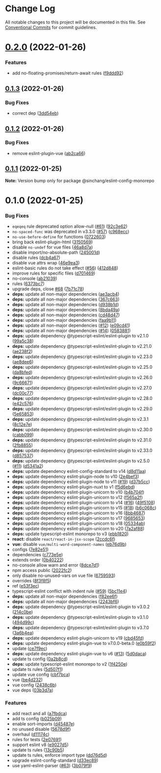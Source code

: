 # Change Log

All notable changes to this project will be documented in this file.
See [Conventional Commits](https://conventionalcommits.org) for commit guidelines.

# [0.2.0](https://github.com/sinchang/eslint-config/compare/v0.1.3...v0.2.0) (2022-01-26)


### Features

* add no-floating-promises/return-await rules ([f9ddd92](https://github.com/sinchang/eslint-config/commit/f9ddd92be5089e29f40a4807d5be9306997b262f))





## [0.1.3](https://github.com/sinchang/eslint-config/compare/v0.1.2...v0.1.3) (2022-01-26)


### Bug Fixes

* correct dep ([3dd54eb](https://github.com/sinchang/eslint-config/commit/3dd54eb29c032211c1ae2b757cf59d5d5bb3e19f))





## [0.1.2](https://github.com/sinchang/eslint-config/compare/v0.1.1...v0.1.2) (2022-01-26)


### Bug Fixes

* remove eslint-plugin-vue ([ab2ca66](https://github.com/sinchang/eslint-config/commit/ab2ca669b1b9bc3847c7bf9d49a1ba1a75328938))





## [0.1.1](https://github.com/sinchang/eslint-config/compare/v0.1.0...v0.1.1) (2022-01-25)

**Note:** Version bump only for package @sinchang/eslint-config-monorepo





# 0.1.0 (2022-01-25)


### Bug Fixes

* `eqeqeq` rule deprecated option allow-null ([#61](https://github.com/sinchang/eslint-config/issues/61)) ([92c3e62](https://github.com/sinchang/eslint-config/commit/92c3e62135d7a654f5de8a59f251f8a8e4a80686))
* `no-spaced-func` was deprecated in v3.3.0 ([#57](https://github.com/sinchang/eslint-config/issues/57)) ([c968ecc](https://github.com/sinchang/eslint-config/commit/c968eccbcda3f94fb8b66ed08051c41bde3acb48))
* `no-use-before-define` for functions ([0722603](https://github.com/sinchang/eslint-config/commit/0722603cfee659abab80e9e7f30a8112702ccc12))
* bring back eslint-plugin-html ([3150569](https://github.com/sinchang/eslint-config/commit/31505698e4738ac77e074d6cddf89fd16b0ed01f))
* disable `no-undef` for vue files ([46a8d7a](https://github.com/sinchang/eslint-config/commit/46a8d7acdee3a99d6838bf427c6fd2b133f70ddc))
* disable import/no-absolute-path ([245001d](https://github.com/sinchang/eslint-config/commit/245001d08129b3ec4961741d596f70abb2c9be5f))
* disable rules ([dcb4a67](https://github.com/sinchang/eslint-config/commit/dcb4a67de26a19376ae0db67e14663cbb355680d))
* disable vue attrs wrap ([46e9ea3](https://github.com/sinchang/eslint-config/commit/46e9ea35b9ba4d112cdd0290f0f3cd0309c79416))
* eslint-basic rules do not take effect ([#56](https://github.com/sinchang/eslint-config/issues/56)) ([412d848](https://github.com/sinchang/eslint-config/commit/412d8480d951e8361dda69be8a7e8722c255b755))
* improve rules for specific files ([d701469](https://github.com/sinchang/eslint-config/commit/d701469a551b2321cab6d75bf18eb71d96dd6f2a))
* no-console ([ab21039](https://github.com/sinchang/eslint-config/commit/ab21039962d1e24f026714abd394dbea19199eb2))
* rules ([6373bc7](https://github.com/sinchang/eslint-config/commit/6373bc7ec95fd97379ee6b550148fa34f0611ace))
* upgrade deps, close [#68](https://github.com/sinchang/eslint-config/issues/68) ([7b71c78](https://github.com/sinchang/eslint-config/commit/7b71c7852d3db3df05961893b4f085c16d95d274))
* **deps:** update all non-major dependencies ([ae3acb4](https://github.com/sinchang/eslint-config/commit/ae3acb40f34fa117bb0afe6f9959daa5c0f9a197))
* **deps:** update all non-major dependencies ([367c663](https://github.com/sinchang/eslint-config/commit/367c663eb0eca976b2e932d5666b0e47f751a03c))
* **deps:** update all non-major dependencies ([d938b1d](https://github.com/sinchang/eslint-config/commit/d938b1d714e429f4dd4cce56b8b2c4cdee0de242))
* **deps:** update all non-major dependencies ([8bda49a](https://github.com/sinchang/eslint-config/commit/8bda49afb37d50c647995354cec4d11589eeef8f))
* **deps:** update all non-major dependencies ([cd48d47](https://github.com/sinchang/eslint-config/commit/cd48d476bfe63623b66d9d5107b794f3b2e73129))
* **deps:** update all non-major dependencies ([faa9b11](https://github.com/sinchang/eslint-config/commit/faa9b11d52d5d34a4c89917bb6b1aeaa8f7bbdb2))
* **deps:** update all non-major dependencies ([#12](https://github.com/sinchang/eslint-config/issues/12)) ([e09cd41](https://github.com/sinchang/eslint-config/commit/e09cd415f12fa1afe18430c50f6b72189700aa8c))
* **deps:** update all non-major dependencies ([#14](https://github.com/sinchang/eslint-config/issues/14)) ([0583881](https://github.com/sinchang/eslint-config/commit/05838817541d500e3aab0e215f879c1c7ceb7ced))
* **deps:** update dependency @typescript-eslint/eslint-plugin to v2.1.0 ([99a5c38](https://github.com/sinchang/eslint-config/commit/99a5c38fec74924f4014ce655a74e74c0493252a))
* **deps:** update dependency @typescript-eslint/eslint-plugin to v2.21.0 ([ae238f2](https://github.com/sinchang/eslint-config/commit/ae238f275c17c8959274da007b60cae2f029b7d0))
* **deps:** update dependency @typescript-eslint/eslint-plugin to v2.23.0 ([ae8dee6](https://github.com/sinchang/eslint-config/commit/ae8dee603589f80410cb19a009a4f50a7daf5472))
* **deps:** update dependency @typescript-eslint/eslint-plugin to v2.25.0 ([da8bfed](https://github.com/sinchang/eslint-config/commit/da8bfed5c582940ebef807cc396a4c28de7135dd))
* **deps:** update dependency @typescript-eslint/eslint-plugin to v2.26.0 ([9c66671](https://github.com/sinchang/eslint-config/commit/9c666715c2eef912e343649875441a564486d5ec))
* **deps:** update dependency @typescript-eslint/eslint-plugin to v2.27.0 ([dc00c77](https://github.com/sinchang/eslint-config/commit/dc00c77075c87f8e49b39b32d44ca4fde0590731))
* **deps:** update dependency @typescript-eslint/eslint-plugin to v2.28.0 ([e42c576](https://github.com/sinchang/eslint-config/commit/e42c5767f6f9a9013286354ee238977b36bbbee2))
* **deps:** update dependency @typescript-eslint/eslint-plugin to v2.29.0 ([5e65853](https://github.com/sinchang/eslint-config/commit/5e6585335d4f7b88355a7430911c9712bcd20115))
* **deps:** update dependency @typescript-eslint/eslint-plugin to v2.3.1 ([8c12e7e](https://github.com/sinchang/eslint-config/commit/8c12e7e8cb39b2f0ce9d5e78a8b10a9eee7e30b0))
* **deps:** update dependency @typescript-eslint/eslint-plugin to v2.30.0 ([cabb099](https://github.com/sinchang/eslint-config/commit/cabb0999cd95d63fd35b50a0073c324f54a621e5))
* **deps:** update dependency @typescript-eslint/eslint-plugin to v2.31.0 ([2fb8855](https://github.com/sinchang/eslint-config/commit/2fb885521b80ba72511b1005ad919ed148c99428))
* **deps:** update dependency @typescript-eslint/eslint-plugin to v2.33.0 ([d857537](https://github.com/sinchang/eslint-config/commit/d8575375f6505bfee4165dc33b1cd924b63fb15e))
* **deps:** update dependency @typescript-eslint/eslint-plugin to v2.5.0 ([#11](https://github.com/sinchang/eslint-config/issues/11)) ([d5341a2](https://github.com/sinchang/eslint-config/commit/d5341a2507bff753715f2d29e25bb6ab8320cd61))
* **deps:** update dependency eslint-config-standard to v14 ([d8d11aa](https://github.com/sinchang/eslint-config/commit/d8d11aa4ffaf429eede911407738270ac4f8629c))
* **deps:** update dependency eslint-plugin-node to v10 ([2e4bef3](https://github.com/sinchang/eslint-config/commit/2e4bef39272166241a77acb914c2262562863ba5))
* **deps:** update dependency eslint-plugin-node to v11 ([#19](https://github.com/sinchang/eslint-config/issues/19)) ([d37b5cc](https://github.com/sinchang/eslint-config/commit/d37b5cc912b017eeca513a806a3f755c1094bafe))
* **deps:** update dependency eslint-plugin-nuxt to v1 ([f5d6ebd](https://github.com/sinchang/eslint-config/commit/f5d6ebda7cfa17ad8992e1ccc4fd9be020711375))
* **deps:** update dependency eslint-plugin-unicorn to v10 ([b4b704f](https://github.com/sinchang/eslint-config/commit/b4b704fb81cf9858c8ad42d8f514d737705a4129))
* **deps:** update dependency eslint-plugin-unicorn to v12 ([f565a2f](https://github.com/sinchang/eslint-config/commit/f565a2f86e64f150208acefd000bc0da301451dd))
* **deps:** update dependency eslint-plugin-unicorn to v14 ([#16](https://github.com/sinchang/eslint-config/issues/16)) ([49f5108](https://github.com/sinchang/eslint-config/commit/49f5108fb2144f6ccc5f6a15d1bc135542070168))
* **deps:** update dependency eslint-plugin-unicorn to v15 ([#18](https://github.com/sinchang/eslint-config/issues/18)) ([b6c068c](https://github.com/sinchang/eslint-config/commit/b6c068cf01539d2d94867664cbc54728fa99852e))
* **deps:** update dependency eslint-plugin-unicorn to v16 ([8bb4687](https://github.com/sinchang/eslint-config/commit/8bb46879d8beda646e06e558db6ea7489d0e02cc))
* **deps:** update dependency eslint-plugin-unicorn to v17 ([9685653](https://github.com/sinchang/eslint-config/commit/96856537cd165d553dc745b96332889daebf75a4))
* **deps:** update dependency eslint-plugin-unicorn to v18 ([05334ab](https://github.com/sinchang/eslint-config/commit/05334ab400e3a4d172251264c45faae1fcafd861))
* **deps:** update dependency eslint-plugin-unicorn to v20 ([7a2af88](https://github.com/sinchang/eslint-config/commit/7a2af88bd9935f58df3ac0b733642ec32fb9f722))
* **deps:** update typescript-eslint monorepo to v3 ([ebb1820](https://github.com/sinchang/eslint-config/commit/ebb18209d5c8417da41be7ca8b2b8658bd4ba1a5))
* **react:** disable `react/react-in-jsx-scope` ([2ccdc6f](https://github.com/sinchang/eslint-config/commit/2ccdc6f2a5850081a12a7484625745dfbb371cc9))
* **vue:** disable `vue/multi-word-component-names` ([eb76d9b](https://github.com/sinchang/eslint-config/commit/eb76d9b8bb2dd09ee8baaeec9c4e8610377e9e73))
* configs ([7e82e51](https://github.com/sinchang/eslint-config/commit/7e82e51fcaf532686a82b3f2008195ec3cfd84ce))
* dependencies ([c773e5e](https://github.com/sinchang/eslint-config/commit/c773e5e043ad37a90785ccfe4834b4fcd2a9dadd))
* extends order ([0b40222](https://github.com/sinchang/eslint-config/commit/0b40222ae9e6b659fa802d91e5a074665345b67a))
* no-console allow warn and error ([8dce7d1](https://github.com/sinchang/eslint-config/commit/8dce7d171d81b5e5a74188fc74b24a90227fac5e))
* npm access public ([2022fc2](https://github.com/sinchang/eslint-config/commit/2022fc2a1f93c9b7b1a331b465a6fe9bca174d82))
* only disable no-unused-vars on vue file ([6759593](https://github.com/sinchang/eslint-config/commit/67595932e447824837d9776204c9b559cb06a185))
* overrides ([8f3f8f5](https://github.com/sinchang/eslint-config/commit/8f3f8f5a42e1864b42ba7b276b1e8efdb2e80e27))
* ref ([e53f3ec](https://github.com/sinchang/eslint-config/commit/e53f3ec8dbc1cc3e32d57c08604b2b1d51661ca4))
* typescript-eslint conflict with indent rule ([#59](https://github.com/sinchang/eslint-config/issues/59)) ([5bc11e4](https://github.com/sinchang/eslint-config/commit/5bc11e42e69d00c3b4be279338ae14a65b4886e5))
* **deps:** update all non-major dependencies ([f82ee6f](https://github.com/sinchang/eslint-config/commit/f82ee6fce9153f098c8fbbeef17f88261e08176f))
* **deps:** update all non-major dependencies ([2243bf6](https://github.com/sinchang/eslint-config/commit/2243bf67fac0f75c1a4e35c604f49ebb2092d960))
* **deps:** update dependency @typescript-eslint/eslint-plugin to v3.0.2 ([214c0be](https://github.com/sinchang/eslint-config/commit/214c0be0292d8b95d57d1fe0272ee7af7a130b78))
* **deps:** update dependency @typescript-eslint/eslint-plugin to v3.1.0 ([494d99c](https://github.com/sinchang/eslint-config/commit/494d99c2bb52895a055cea7be9b50494a6a67358))
* **deps:** update dependency @typescript-eslint/eslint-plugin to v3.7.0 ([3a6b4ea](https://github.com/sinchang/eslint-config/commit/3a6b4ea59ec8b9a4d75452ae1f6fd2c51d96b242))
* **deps:** update dependency eslint-plugin-unicorn to v19 ([cbd45fd](https://github.com/sinchang/eslint-config/commit/cbd45fdcf9d06cbcf66bd2c23510ac36b330941b))
* **deps:** update dependency eslint-plugin-vue to v7.0.0-beta.0 ([e0b59f2](https://github.com/sinchang/eslint-config/commit/e0b59f271fa3c679e5c4a7d61b5af79cef37721f))
* update ([ce7f9ec](https://github.com/sinchang/eslint-config/commit/ce7f9ec9687fea47757e973344fd2068cc7e5a8f))
* **deps:** update dependency eslint-plugin-vue to v6 ([#13](https://github.com/sinchang/eslint-config/issues/13)) ([5d0daca](https://github.com/sinchang/eslint-config/commit/5d0dacae0af218e30868fcfb7b60afd6dbeda45b))
* update ts config ([0a2b8cd](https://github.com/sinchang/eslint-config/commit/0a2b8cdedef251c724c6c2f9394debf96ada2d66))
* **deps:** update typescript-eslint monorepo to v2 ([1f4250e](https://github.com/sinchang/eslint-config/commit/1f4250e75ea44a9e1280b4cfcea63ffd9a32aa80))
* update ts rules ([5d507f1](https://github.com/sinchang/eslint-config/commit/5d507f1d93d51d0164224a27dcb5a147d7036ef9))
* update vue config ([cbf7bca](https://github.com/sinchang/eslint-config/commit/cbf7bca6d238e37c0793553e9b20ab1e4624bb24))
* vue ([be4d232](https://github.com/sinchang/eslint-config/commit/be4d232fb84f3d9508c3ebf4f980e95fc13399f8))
* vue config ([2438c6b](https://github.com/sinchang/eslint-config/commit/2438c6b929d0a99579d090e61abf95d061a9f091))
* vue deps ([03b3d7a](https://github.com/sinchang/eslint-config/commit/03b3d7a295524dd1f665c938e227d44879dc27d1))


### Features

* add react and all ([a7fbdca](https://github.com/sinchang/eslint-config/commit/a7fbdcad4b20294e26e817fae468f468376e49cf))
* add ts config ([b025b09](https://github.com/sinchang/eslint-config/commit/b025b09a5fb7ebc55af0c4d8be7fe4a98cabdd06))
* enable sort-imports ([d45487e](https://github.com/sinchang/eslint-config/commit/d45487e1f606ce88ca2e36b93953a1af4b726bc1))
* no unused disable ([5678d9f](https://github.com/sinchang/eslint-config/commit/5678d9f5c3f72669d79434fba108c01d28f339e3))
* overhaul ([d11174c](https://github.com/sinchang/eslint-config/commit/d11174c6ddfa6fad5c3f47564985a65f46f83bff))
* rules for tests ([2e07691](https://github.com/sinchang/eslint-config/commit/2e07691eebc3d74bf0c9d8b14cedc7ef7c89fbfb))
* support eslint v8 ([e9027d5](https://github.com/sinchang/eslint-config/commit/e9027d5e20540dd6c6adb6a970a6dcbcf7314a81))
* update ts rules ([13c90b5](https://github.com/sinchang/eslint-config/commit/13c90b51504d098ea819dad29888fa5e12f11d3c))
* update ts rules, enforce import type ([dd76d5d](https://github.com/sinchang/eslint-config/commit/dd76d5d8d9e0f016a00ab92f65cadb1655395c1c))
* upgrade eslint-config-standard ([d33ec89](https://github.com/sinchang/eslint-config/commit/d33ec89b7619895cf1541e597e0cb664f69fc95f))
* use yaml-eslint-parser ([#63](https://github.com/sinchang/eslint-config/issues/63)) ([3b079f9](https://github.com/sinchang/eslint-config/commit/3b079f94254639a6e9dc77b687350aaefcb7efe5))
